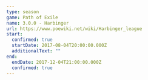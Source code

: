 ```yaml
---
type: season
game: Path of Exile
name: 3.0.0 - Harbinger
url: https://www.poewiki.net/wiki/Harbinger_league
start:
  confirmed: true
  startDate: 2017-08-04T20:00:00.000Z
  additionalText: ""
end:
  endDate: 2017-12-04T21:00:00.000Z
  confirmed: true
---
```


